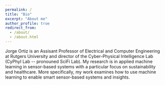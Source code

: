```yaml
---
permalink: /
title: "Bio"
excerpt: "About me"
author_profile: true
redirect_from: 
  - /about/
  - /about.html
---
```


Jorge Ortiz is an Assisant Professor of Electrical and Computer Engineering at Rutgers University and director of the Cyber-Physical Intelligence Lab (CyPhyI Lab -- pronouned SciFi Lab).  My research is in applied machine learning in sensor-based systems with a particular focus on sustainability and healthcare.  More specifically, my work examines how to use machine learning to enable smart sensor-based systems and insights.
